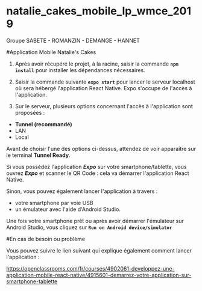 # natalie_cakes_mobile_lp_wmce_2019
Groupe SABETE - ROMANZIN - DEMANGE - HANNET

#Application Mobile Natalie's Cakes

1. Après avoir récupéré le projet, à la racine, saisir la commande
**`npm install`** pour installer les dépendances nécessaires.

2. Saisir la commande suivante 
**`expo start`** pour lancer le serveur localhost où sera hébergé l'application React Native. Expo s'occupe de l'accès à l'application.

3. Sur le serveur, plusieurs options concernant l'accès à l'application sont proposées :
- **Tunnel (recommandé)**
- LAN
- Local

Avant de choisir l'une des options ci-dessus, attendez de voir apparaître sur le terminal
**Tunnel Ready**.

Si vous possédez l'application **_Expo_** sur votre smartphone/tablette,
vous ouvrez **_Expo_** et scanner le QR Code : cela va démarrer l'application React Native.

Sinon, vous pouvez également lancer l'application à travers :
- votre smartphone par voie USB
- un émulateur avec l'aide d'Android Studio.

Une fois votre smartphone prêt ou après avoir démarrer l'émulateur sur Android Studio, vous cliquez sur
**`Run on Android device/simulator`**







#En cas de besoin ou problème

Vous pouvez suivre le lien suivant qui explique également comment lancer l'application :
 
https://openclassrooms.com/fr/courses/4902061-developpez-une-application-mobile-react-native/4915601-demarrez-votre-application-sur-smartphone-tablette

